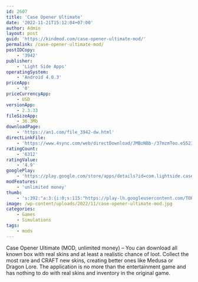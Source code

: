 ```yaml
---
id: 2607
title: 'Case Opener Ultimate'
date: '2022-11-21T15:12:04+07:00'
author: Admin
layout: post
guid: 'https://kindmod.com/case-opener-ultimate-mod/'
permalink: /case-opener-ultimate-mod/
postIDCopy:
    - '3942'
publisher:
    - 'Light Side Apps'
operatingSystem:
    - 'Android 4.0.3'
priceApp:
    - '0'
priceCurrencyApp:
    - USD
versionApp:
    - 2.3.33
fileSizeApp:
    - 36.3Mb
downloadPage:
    - 'https://an1.com/file_3942-dw.html'
directLinkFile:
    - 'https://www.4sync.com/web/directDownload/JMBoNBb-/37mzmToo.e5523d7530afeabe96f0dbcb03283916'
ratingCount:
    - '6312'
ratingValue:
    - '4.9'
googlePlay:
    - 'https://play.google.com/store/apps/details?id=com.lightside.caseopener.ultimate'
modFeatures:
    - 'unlimited money'
thumb:
    - 's:392:"a:3:{i:0;s:115:"https://play-lh.googleusercontent.com/TOPgYRLIdwn-3RLzG8tl6jfguaf4x6JXgkPA7reLBwCge5S1HEUHm8jrge7dVP05Eso=w526-h296";i:1;s:116:"https://play-lh.googleusercontent.com/RJ1gSpbpPg5YiJpHHxDyVZzGv6xpxyBQZi3lrm0DCGdx6TH1-uKIIgvrMo1A6w2GpgZt=w526-h296";i:2;s:116:"https://play-lh.googleusercontent.com/j8XhbGOUBrKRWe-zMQxSSZfo4llXA0MlpiSqnaLSE1lz4CvStgZXdTCIYTQT0PA83WgH=w526-h296";}";'
image: /wp-content/uploads/2022/11/case-opener-ultimate-mod.jpg
categories:
    - Games
    - Simulations
tags:
    - mods
---
```


Case Opener Ultimate (MOD, unlimited money) – You can download all known box with real skins and at least a realistic chance of loot. Collect the most rare and CRAFT new skins, creating better ones like Medusa or Dragon Lore. The application is no more than the entertainment game and has nothing to do with real skins and inventory in the original game.